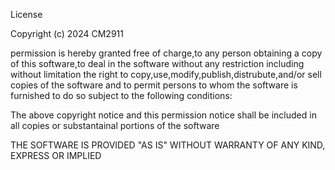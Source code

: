 License 

Copyright (c) 2024 CM2911

permission is hereby granted free of charge,to any person obtaining a copy of this software,to deal 
in the software without any restriction including without limitation the right to copy,use,modify,publish,distrubute,and/or sell copies of the software
and to permit persons to whom the software is furnished to do so subject to the following conditions:

The above copyright notice and this permission notice shall be included in all copies or substantainal portions of the software

THE SOFTWARE IS PROVIDED "AS IS" WITHOUT WARRANTY OF ANY KIND, EXPRESS OR IMPLIED  

